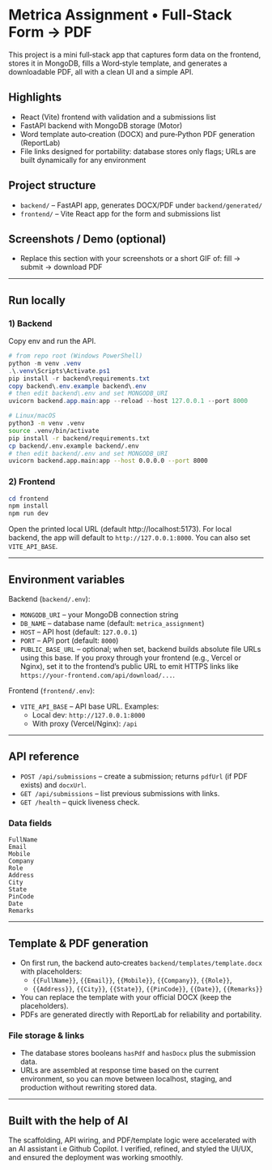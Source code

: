 # Metrica Assignment • Full‑Stack Form → PDF

This project is a mini full‑stack app that captures form data on the frontend, stores it in MongoDB, fills a Word‑style template, and generates a downloadable PDF, all with a clean UI and a simple API.

## Highlights
- React (Vite) frontend with validation and a submissions list
- FastAPI backend with MongoDB storage (Motor)
- Word template auto‑creation (DOCX) and pure‑Python PDF generation (ReportLab)
- File links designed for portability: database stores only flags; URLs are built dynamically for any environment

## Project structure
- `backend/` – FastAPI app, generates DOCX/PDF under `backend/generated/`
- `frontend/` – Vite React app for the form and submissions list

## Screenshots / Demo (optional)
- Replace this section with your screenshots or a short GIF of: fill → submit → download PDF

---

## Run locally

### 1) Backend
Copy env and run the API.

```powershell
# from repo root (Windows PowerShell)
python -m venv .venv
.\.venv\Scripts\Activate.ps1
pip install -r backend\requirements.txt
copy backend\.env.example backend\.env
# then edit backend\.env and set MONGODB_URI
uvicorn backend.app.main:app --reload --host 127.0.0.1 --port 8000
```

```bash
# Linux/macOS
python3 -m venv .venv
source .venv/bin/activate
pip install -r backend/requirements.txt
cp backend/.env.example backend/.env
# then edit backend/.env and set MONGODB_URI
uvicorn backend.app.main:app --host 0.0.0.0 --port 8000
```

### 2) Frontend

```powershell
cd frontend
npm install
npm run dev
```

Open the printed local URL (default http://localhost:5173). For local backend, the app will default to `http://127.0.0.1:8000`. You can also set `VITE_API_BASE`.

---

## Environment variables

Backend (`backend/.env`):
- `MONGODB_URI` – your MongoDB connection string
- `DB_NAME` – database name (default: `metrica_assignment`)
- `HOST` – API host (default: `127.0.0.1`)
- `PORT` – API port (default: `8000`)
- `PUBLIC_BASE_URL` – optional; when set, backend builds absolute file URLs using this base. If you proxy through your frontend (e.g., Vercel or Nginx), set it to the frontend’s public URL to emit HTTPS links like `https://your-frontend.com/api/download/...`.

Frontend (`frontend/.env`):
- `VITE_API_BASE` – API base URL. Examples:
	- Local dev: `http://127.0.0.1:8000`
	- With proxy (Vercel/Nginx): `/api`

---

## API reference
- `POST /api/submissions` – create a submission; returns `pdfUrl` (if PDF exists) and `docxUrl`.
- `GET /api/submissions` – list previous submissions with links.
- `GET /health` – quick liveness check.

### Data fields
```
FullName
Email
Mobile
Company
Role
Address
City
State
PinCode
Date
Remarks
```

---

## Template & PDF generation
- On first run, the backend auto‑creates `backend/templates/template.docx` with placeholders:
	- `{{FullName}}`, `{{Email}}`, `{{Mobile}}`, `{{Company}}`, `{{Role}}`,
	- `{{Address}}`, `{{City}}`, `{{State}}`, `{{PinCode}}`, `{{Date}}`, `{{Remarks}}`
- You can replace the template with your official DOCX (keep the placeholders).
- PDFs are generated directly with ReportLab for reliability and portability.

### File storage & links
- The database stores booleans `hasPdf` and `hasDocx` plus the submission data.
- URLs are assembled at response time based on the current environment, so you can move between localhost, staging, and production without rewriting stored data.

---

## Built with the help of AI
The scaffolding, API wiring, and PDF/template logic were accelerated with an AI assistant i.e Github Copilot. I verified, refined, and styled the UI/UX, and ensured the deployment was working smoothly.

